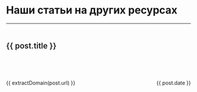 # Наши статьи на других ресурсах

------

<div v-for="(post, i) in posts" :key="i" class="post">
    <h3 class="title">
        <a :href="post.url" target="_blank" class="vp-external-link-icon">
        {{ post.title }}
        </a>
    </h3>
    <div class="content">
        <div class="image">
            <img :src="post.imageUrl" />
        </div>
        <div class="desc" v-html="post.desc">
        </div>
    </div>
    <div class="footer">
        <div class="source">            
            <a :href="post.url" target="_blank" class="vp-external-link-icon">
                {{ extractDomain(post.url) }}
            </a>
        </div>
        <div class="date">
            {{ post.date }}
        </div>
    </div>
</div>

<script setup>
    import { ref } from "vue";
    import { data as posts } from "./posts.data.js";
    const d = ref("some");

    function extractDomain(url) {
        if (!url) {
            return "";
        }
        // Remove protocol (http://, https://) if present
        const protocolIdx = url.indexOf('://');
        if (protocolIdx !== -1) {
            url = url.slice(protocolIdx + 3);
        }

        // Remove path and query parameters
        const pathIdx = url.indexOf('/');
        if (pathIdx !== -1) {
            url = url.slice(0, pathIdx);
        }

        // Split by dots and get the last two elements
        const domainParts = url.split('.').slice(-2);

        // Join the domain parts and return
        return domainParts.join('.');
    }

</script>

<style lang="scss" scoped>
    .post {
        border-bottom: 1px solid var(--vp-c-border);
        margin: 1rem 0 2rem;
        .title {
            font-size: 1.3rem;
            font-weight: 600;
            border-bottom: 1px solid var(--vp-c-divider);
            margin: 3rem 0 1rem;
            padding-bottom: 1rem;
            a {
                text-decoration: none;
                color: var(--vp-c-text-2);
                transition: color 0.3s easy-out;
                &:hover {
                    color: var(--vp-c-text-1);
                }
            }
        }        
        .content {
            display: flex;
            .image {
                flex: 1 1 30%;
                margin: 0 1rem 1rem 0;
            }
            .desc {
                flex: 1 1 70%;
            }
            @media (max-width: 768px) {
                & {
                    flex-direction: column;
                }
            }

        }
        .footer {
            display: flex;
            justify-content: space-between;
            padding: 2rem 0 0.5rem;
            color: var(--vp-c-text-3);
            a {
                color: var(--vp-c-text-3);
            }
        }
        
    }

</style>